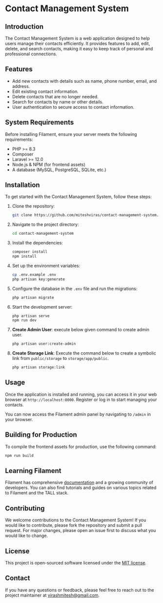 # Contact Management System

## Introduction

The Contact Management System is a web application designed to help users manage their contacts efficiently. It provides features to add, edit, delete, and search contacts, making it easy to keep track of personal and professional connections.

## Features

- Add new contacts with details such as name, phone number, email, and address.
- Edit existing contact information.
- Delete contacts that are no longer needed.
- Search for contacts by name or other details.
- User authentication to secure access to contact information.

## System Requirements

Before installing Filament, ensure your server meets the following requirements:

-   PHP >= 8.3
-   Composer
-   Laravel >= 12.0
-   Node.js & NPM (for frontend assets)
-   A database (MySQL, PostgreSQL, SQLite, etc.)


## Installation

To get started with the Contact Management System, follow these steps:

1. Clone the repository:
    ```bash
    git clone https://github.com/miteshviras/contact-management-system.git
    ```
2. Navigate to the project directory:
    ```bash
    cd contact-management-system
    ```
3. Install the dependencies:
    ```bash
    composer install
    npm install
    ```
4. Set up the environment variables:
    ```bash
    cp .env.example .env
    php artisan key:generate
    ```
5. Configure the database in the `.env` file and run the migrations:
    ```bash
    php artisan migrate
    ```
6. Start the development server:
    ```bash
    php artisan serve
    npm run dev
    ```
7. **Create Admin User**: execute below given command to create admin user.

    ```bash
    php artisan user:create-admin
    ```

8. **Create Storage Link**: Execute the command below to create a symbolic link from `public/storage` to `storage/app/public`.

    ```bash
    php artisan storage:link
    ```

## Usage

Once the application is installed and running, you can access it in your web browser at `http://localhost:8000`. Register or log in to start managing your contacts.

You can now access the Filament admin panel by navigating to `/admin` in your browser.

## Building for Production

To compile the frontend assets for production, use the following command:

```bash
npm run build
```

## Learning Filament

Filament has comprehensive [documentation](https://filamentphp.com/docs) and a growing community of developers. You can also find tutorials and guides on various topics related to Filament and the TALL stack.

## Contributing

We welcome contributions to the Contact Management System! If you would like to contribute, please fork the repository and submit a pull request. For major changes, please open an issue first to discuss what you would like to change.

## License

This project is open-sourced software licensed under the [MIT license](https://opensource.org/licenses/MIT).

## Contact

If you have any questions or feedback, please feel free to reach out to the project maintainer at [virashmitesh@gmail.com](mailto:virashmitesh@gmail.com).
